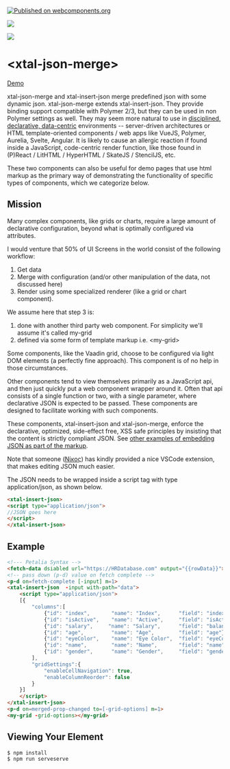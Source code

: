 [![Published on webcomponents.org](https://img.shields.io/badge/webcomponents.org-published-blue.svg)](https://www.webcomponents.org/element/bahrus/json-merge)

<a href="https://nodei.co/npm/xtal-json-merge/"><img src="https://nodei.co/npm/xtal-json-merge.png"></a>

<img src="https://badgen.net/bundlephobia/minzip/xtal-json-merge">

# \<xtal-json-merge\>



[Demo](https://xtal-json-editor-demo.glitch.me/) 

xtal-json-merge and xtal-insert-json merge predefined json with some dynamic json.  xtal-json-merge extends xtal-insert-json. They provide binding support compatible with Polymer 2/3, but they can be used in non Polymer settings as well.  They may seem more natural to use in [disciplined, declarative, data-centric](https://blog.153.io/2017/03/08/you-dont-get-amp/) environments -- server-driven architectures or HTML template-oriented components / web apps like VueJS, Polymer, Aurelia, Svelte, Angular. It is likely to cause an allergic reaction if found inside a JavaScript, code-centric render function, like those found in (P)React / LitHTML / HyperHTML / SkateJS / StencilJS, etc.  

These two components can also be useful for demo pages that use html markup as the primary way of demonstrating the functionality of specific types of components, which we categorize below.


## Mission

Many complex components, like grids or charts, require a large amount of declarative configuration, beyond what is optimally configured via attributes.

I would venture that 50% of UI Screens in the world consist of the following workflow:  

1)  Get data 
2)  Merge with configuration (and/or other manipulation of the data, not discussed here)
3)  Render using some specialized renderer (like a grid or chart component).  

We assume here that step 3 is:

1) done with another third party web component.  For simplicity we'll assume it's called my-grid
2) defined via some form of template markup i.e. \<my-grid\>

Some components, like the Vaadin grid, choose to be configured via light DOM elements (a perfectly fine approach).  This component is of no help in those circumstances.

Other components tend to view themselves primarily as a JavaScript api, and then just quickly put a web component wrapper around it. Often that api consists of a single function or two, with a single parameter, where declarative JSON is expected to be passed.  These components are designed to facilitate working with such components. 

These components, xtal-insert-json and xtal-json-merge, enforce the declarative, optimized, side-effect free, XSS safe principles by insisting that the content is strictly compliant JSON.  See [other examples of embedding JSON as part of the markup](https://www.ampproject.org/docs/reference/components/amp-bind).

Note that someone ([Νίκος](https://marketplace.visualstudio.com/items?itemName=sissel.json-script-tag)) has kindly provided a nice VSCode extension, that makes editing JSON much easier.

The JSON needs to be wrapped inside a script tag with type application/json, as shown below.

```html
<xtal-insert-json>
<script type="application/json">
//JSON goes here
</script>
</xtal-insert-json>
```

## Example


```html
<!--- Petalia Syntax -->
<fetch-data dsiabled url="https://HRDatabase.com" output="{{rowData}}"></fetch-data>
<!-- pass down (p-d) value on fetch complete -->
<p-d on=fetch-complete [-input] m=1>
<xtal-insert-json  -input with-path="data">
    <script type="application/json">
    [{
        "columns":[
            {"id": "index",       "name": "Index",      "field": "index"},
            {"id": "isActive",    "name": "Active",     "field": "isActive"},
            {"id": "salary",     "name": "Salary",      "field": "balance", "formatter":  "${refs.dollarFormatter}"},
            {"id": "age",         "name": "Age",        "field": "age"},
            {"id": "eyeColor",    "name": "Eye Color",  "field": "eyeColor"},
            {"id": "name",        "name": "Name",       "field": "name"},
            {"id": "gender",      "name": "Gender",     "field": "gender"},
        ],
        "gridSettings":{
            "enableCellNavigation": true,
            "enableColumnReorder": false
        }
    }]
    </script>
</xtal-insert-json>
<p-d on=merged-prop-changed to=[-grid-options] m=1>
<my-grid -grid-options></my-grid>
```


## Viewing Your Element

```
$ npm install
$ npm run serveserve
```

